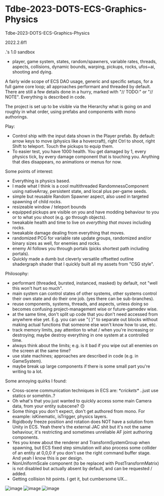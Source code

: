 # Tdbe-2023-DOTS-ECS-Graphics-Physics
Tdbe-2023-DOTS-ECS-Graphics-Physics

2022.2.6f1

.'s 1.0 sandbox
- player, game system, states, random/spawners, variable rates, threads, aspects, collisions, dynamic bounds, warping, pickups, rocks, ufos+ai, shooting and dying.


A fairly wide scope of ECS DAO usage, generic and specific setups, for a full game core loop; all approaches performant and threaded by default. There are still a few details done in a hurry, marked with "// TODO:" or "// NOTE". Everything is described in code.


The project is set up to be visible via the Hierarchy what is going on and roughly in what order, using prefabs and components with mono authorings.


Play:
- Control ship with the input data shown in the Player prefab. By default: arrow keys to move (physics like a hovercraft), right Ctrl to shoot, right Shift to teleport. Touch the pickups to equip them.
- To easier test, you have 1000 health. You get damaged by 1, every physics tick, by every damage component that is touching you.
Anything that dies disappears, no animations or menus for now.


Some points of interest:
- Everything is physics based.
- I made what I think is a cool multithreaded RandomnessComponent using nativeArray, persistent state, and local plus per-game seeds.
- simple but reusable Random Spawner aspect, also used in targeted spawning of child rocks.
- resizeable window / teleport bounds
- equipped pickups are visible on you and have modding behaviour to you or to what you shoot (e.g. go through objects).
- tweakable health and time to live on *everything that moves* including rocks.
- tweakable damage dealing from everything that moves.
- randomized PCG for variable rate update groups, randomized and/or binary sizes as well, for enemies and rocks.
- enemy AI follows you through portals (picks shortest path including portals).
- Quickly made a dumb but cleverly versatile offsetted outline shadergraph shader that I quickly built all my assets from "CSG style". 


Philosophy:
- performant (threaded, bursted, instanced, masked) by default, not "well this won't hurt so much".
- main system can control states of other systems, other systems control their own state and do their one job. (yes there can be sub-branches).
- reuse components, systems, threads, and aspects, unless doing so becomes confusing project-management wise or future-gamedev wise.
- at the same time, don't split up code that you don't need accessed from anywhere else yet. E.g. you can use "{ }" to separate out blocks without making actual functions that someone else won't know how to use, etc.
- track memory limits, pay attention to what / when you're increasing or destroying; maybe destroy everything in one system at a controlled time.
- always think about the limits; e.g. is it bad if you wipe out all enemies on the screen at the same time?
- use state machines; approaches are described in code (e.g. in GameSystem).
- maybe break up large components if there is some small part you're writing to a lot.


Some annoying quirks I found:
- Cross-scene communication techniques in ECS are: *\*crickets\** ..just use statics or somehtin..?
- Oh what's that you just wanted to quickly access some main Camera data, from your entity subscene? 🙃
- Some things you don't expect, don't get authored from mono. For example: isKinematic, isTrigger, physics layers.
- Rigidbody freeze position and rotation does NOT have a solution from Unity in ECS. Yeah there's the external JAC shit but it's not the same behaviour, it's restricting and sometimes unreliable AF joint authoring components.
- Yes you knew about the renderer and TransformSystemGroup when spawning, but ECS fixed step simulation will also process some collider of an entity at 0,0,0 if you don't use the right command buffer stage. And yeah I know this is per design.
- NonUniformScale component (to be replaced with PostTransformMatrix) is not disabled but actually absent by default, and can be requested / added.
- Getting collision hit points. I get it, but cumbersome UX...


![image](https://user-images.githubusercontent.com/1399607/229301717-71ba254b-e5c5-44f9-be70-14a46b998b42.png)
![image](https://user-images.githubusercontent.com/1399607/228077452-9fc860c3-e4eb-4a14-a27d-3230db34fdf4.png)
![image](https://user-images.githubusercontent.com/1399607/228080576-c4664bf1-46d0-47a9-adca-17458bbd6c09.png)
